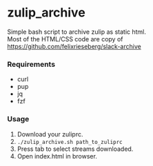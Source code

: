 # zulip_archive
Simple bash script to archive zulip as static html.  
Most of the HTML/CSS code are copy of https://github.com/felixrieseberg/slack-archive

### Requirements
- curl
- pup
- jq
- fzf

### Usage
1. Download your zuliprc.
2. `./zulip_archive.sh path_to_zuliprc`
3. Press tab to select streams downloaded.
4. Open index.html in browser.
